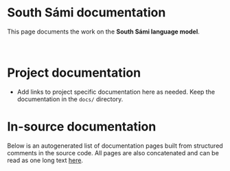 # South Sámi documentation

This page documents the work on the **South Sámi language model**. 

<a href="https://giellalt.github.io/MaturityClassification.html"><img src="https://img.shields.io/badge/Maturity-Experiment-black.svg" height="15"/></a>
<a href="https://www.gnu.org/licenses/gpl-3.0"><img src="https://img.shields.io/badge/Lic-GPLv3-blue.svg" height="15"/></a>
<a href="https://github.com/giellalt/lang-sma/issues"><img src="https://img.shields.io/github/issues/giellalt/lang-sma" height="15"/></a>
<a href="https://github.com/giellalt/lang-sma/actions"><img src="https://github.com/giellalt/lang-sma/workflows/Speller%20CI+CD/badge.svg" height="15"/></a>

# Project documentation

* Add links to project specific documentation here as needed. Keep the documentation in the `docs/` directory.

# In-source documentation

Below is an autogenerated list of documentation pages built from structured comments in the source code. All pages are also concatenated and can be read as one long text [here](sma.md).
